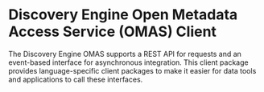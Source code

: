 <!-- SPDX-License-Identifier: CC-BY-4.0 -->
<!-- Copyright Contributors to the ODPi Egeria project. -->

# Discovery Engine Open Metadata Access Service (OMAS) Client

The Discovery Engine OMAS supports a REST API for requests and an event-based
interface for asynchronous integration.  This client
package provides language-specific client packages to make it easier
for data tools and applications to call these interfaces.